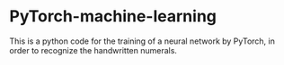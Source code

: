 # PyTorch-machine-learning
This is a python code for the training of a neural network by PyTorch, in order to recognize the handwritten numerals.
